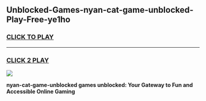 
## Unblocked-Games-nyan-cat-game-unblocked-Play-Free-ye1ho
<h3>
<a href="https://premium76.site?title=nyan-cat-game-unblocked&ref=21A">CLICK TO PLAY</a></h3>
<hr>

<h3>
<a href="https://premium76.site?title=nyan-cat-game-unblocked&ref=21A">CLICK 2 PLAY</a>
  
</h3>

<a href="https://premium76.site?title=nyan-cat-game-unblocked&ref=21A"><img src="https://clearcache.store/games.png"></a>


**nyan-cat-game-unblocked games unblocked: Your Gateway to Fun and Accessible Online Gaming**
